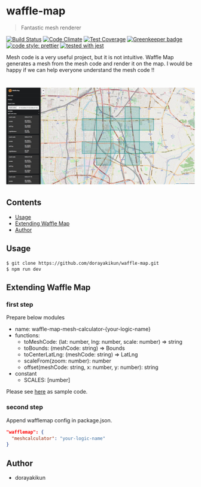 # waffle-map

> Fantastic mesh renderer

[![Build Status](https://travis-ci.org/dorayakikun/waffle-map.svg?branch=master)](https://travis-ci.org/dorayakikun/waffle-map)
[![Code Climate](https://codeclimate.com/github/dorayakikun/waffle-map/badges/gpa.svg)](https://codeclimate.com/github/dorayakikun/waffle-map)
[![Test Coverage](https://codeclimate.com/github/dorayakikun/waffle-map/badges/coverage.svg)](https://codeclimate.com/github/dorayakikun/waffle-map/coverage)
[![Greenkeeper badge](https://badges.greenkeeper.io/dorayakikun/waffle-map.svg)](https://greenkeeper.io/)
[![code style: prettier](https://img.shields.io/badge/code_style-prettier-ff69b4.svg?style=flat-square)](https://github.com/prettier/prettier)
[![tested with jest](https://img.shields.io/badge/tested_with-jest-99424f.svg)](https://github.com/facebook/jest)

Mesh code is a very useful project, but it is not intuitive. Waffle Map generates a mesh from the mesh code and render it on the map. I would be happy if we can help everyone understand the mesh code !!

# [![Waffle Map](media/header.png)](https://dorayakikun.github.io/waffle-map/)

## Contents

* [Usage](#usage)
* [Extending Waffle Map](#extending-waffle-map)
* [Author](#author)

## Usage

```console
$ git clone https://github.com/dorayakikun/waffle-map.git
$ npm run dev
```

## Extending Waffle Map

### first step

Prepare below modules

* name: waffle-map-mesh-calculator-{your-logic-name}
* functions:
  * toMeshCode: (lat: number, lng: number, scale: number) => string
  * toBounds: (meshCode: string) => Bounds
  * toCenterLatLng: (meshCode: string) => LatLng
  * scaleFrom(zoom: number): number
  * offset(meshCode: string, x: number, y: number): string
* constant
  * SCALES: [number]

Please see [here](https://github.com/dorayakikun/waffle-map-mesh-calculator-basic) as sample code.

### second step

Append wafflemap config in package.json.

```json
"wafflemap": {
  "meshcalculator": "your-logic-name"
}
```

## Author

* dorayakikun

